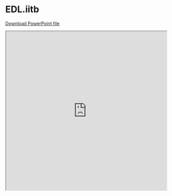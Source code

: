 # EDL.iitb
[Download PowerPoint file](path/to/your/file.pptx)
<iframe src="https://github.com/imabhivaibhav/edl.iitb/blob/main/path/to/your/pptfile.pdf" width="100%" height="500px"></iframe>
